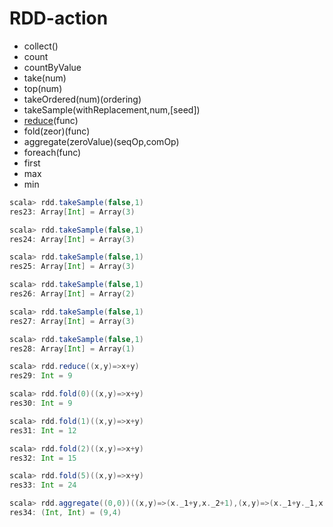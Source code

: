 # RDD-action

* collect()  
* count
* countByValue
* take(num)  
* top(num) 
* takeOrdered\(num\)\(ordering\)  
* takeSample\(withReplacement,num,\[seed\]\)  
* [reduce](/deco/spark/rddbian-cheng/rdd-action/rdd-action-reduce.md)(func)  
* fold\(zeor\)\(func\)  
* aggregate\(zeroValue\)\(seqOp,comOp\)  
* foreach\(func\)
* first
* max
* min

```scala
scala> rdd.takeSample(false,1)
res23: Array[Int] = Array(3)

scala> rdd.takeSample(false,1)
res24: Array[Int] = Array(3)

scala> rdd.takeSample(false,1)
res25: Array[Int] = Array(3)

scala> rdd.takeSample(false,1)
res26: Array[Int] = Array(2)

scala> rdd.takeSample(false,1)
res27: Array[Int] = Array(3)

scala> rdd.takeSample(false,1)
res28: Array[Int] = Array(1)

scala> rdd.reduce((x,y)=>x+y)
res29: Int = 9

scala> rdd.fold(0)((x,y)=>x+y)
res30: Int = 9

scala> rdd.fold(1)((x,y)=>x+y)
res31: Int = 12

scala> rdd.fold(2)((x,y)=>x+y)
res32: Int = 15

scala> rdd.fold(5)((x,y)=>x+y)
res33: Int = 24

scala> rdd.aggregate((0,0))((x,y)=>(x._1+y,x._2+1),(x,y)=>(x._1+y._1,x._2+y._2))
res34: (Int, Int) = (9,4)
```

